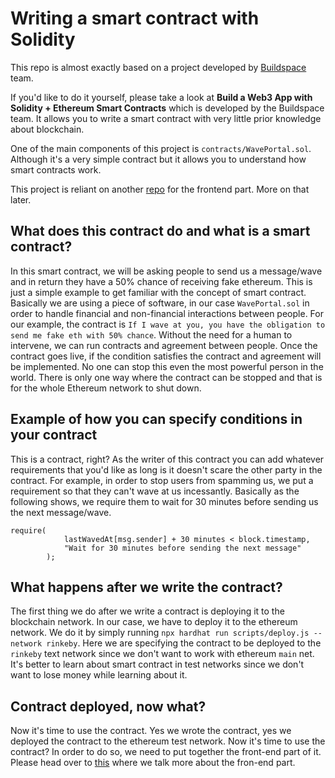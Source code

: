 # Writing a smart contract with Solidity

This repo is almost exactly based on a project developed by [Buildspace](https://buildspace.so/) team. 

If you'd like to do it yourself, please take a look at <b>Build a Web3 App with Solidity + Ethereum Smart Contracts</b> which is developed by the Buildspace team. It allows you to write a smart contract with very little prior knowledge about blockchain.

One of the main components of this project is `contracts/WavePortal.sol`. Although it's a very simple contract but it allows you to understand how smart contracts work.

This project is reliant on another [repo](https://github.com/ROZBEH/front-end-eth-smart-contract) for the frontend part. More on that later.

## What does this contract do and what is a smart contract?

In this smart contract, we will be asking people to send us a message/wave and in return they have a 50% chance of receiving fake ethereum. This is just a simple example to get familiar with the concept of smart contract. Basically we are using a piece of software, in our case `WavePortal.sol` in order to handle financial and non-financial interactions between people. For our example, the contract is `If I wave at you, you have the obligation to send me fake eth with 50% chance`. Without the need for a human to intervene, we can run contracts and agreement between people. Once the contract goes live, if the condition satisfies the contract and agreement will be implemented. No one can stop this even the most powerful person in the world. There is only one way where the contract can be stopped and that is for the whole Ethereum network to shut down. 

## Example of how you can specify conditions in your contract

This is a contract, right? As the writer of this contract you can add whatever requirements that you'd like as long is it doesn't scare the other party in the contract. For example, in order to stop users from spamming us, we put a requirement so that they can't wave at us incessantly. Basically as the following shows, we require them to wait for 30 minutes before sending us the next message/wave.

```
require(
            lastWavedAt[msg.sender] + 30 minutes < block.timestamp,
            "Wait for 30 minutes before sending the next message"
        );
```

## What happens after we write the contract?

The first thing we do after we write a contract is deploying it to the blockchain network. In our case, we have to deploy it to the ethereum network. We do it by simply running `npx hardhat run scripts/deploy.js --network rinkeby`. Here we are specifying the contract to be deployed to the `rinkeby` text network since we don't want to work with ethereum `main` net. It's better to learn about smart contract in test networks since we don't want to lose money while learning about it.

## Contract deployed, now what?

Now it's time to use the contract. Yes we wrote the contract, yes we deployed the contract to the ethereum test network. Now it's time to use the contract? In order to do so, we need to put together the front-end part of it. Please head over to [this](https://github.com/ROZBEH/front-end-eth-smart-contract) where we talk more about the fron-end part.